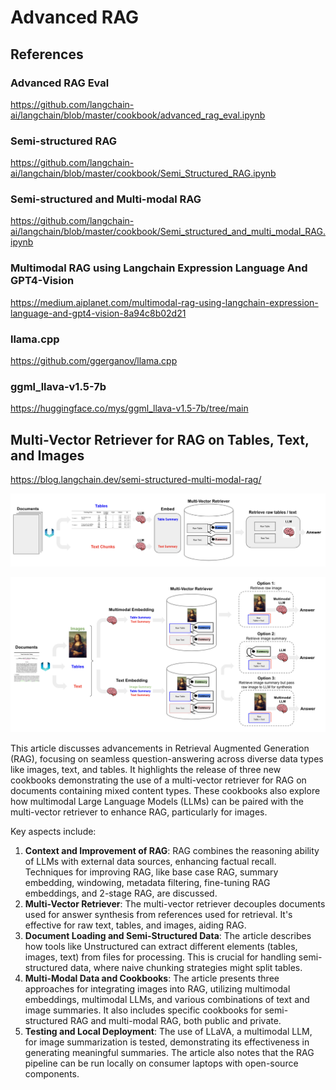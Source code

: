 # Advanced RAG

## References

### Advanced RAG Eval

https://github.com/langchain-ai/langchain/blob/master/cookbook/advanced_rag_eval.ipynb

### Semi-structured RAG

https://github.com/langchain-ai/langchain/blob/master/cookbook/Semi_Structured_RAG.ipynb

### Semi-structured and Multi-modal RAG

https://github.com/langchain-ai/langchain/blob/master/cookbook/Semi_structured_and_multi_modal_RAG.ipynb

### Multimodal RAG using Langchain Expression Language And GPT4-Vision
https://medium.aiplanet.com/multimodal-rag-using-langchain-expression-language-and-gpt4-vision-8a94c8b02d21

### llama.cpp

https://github.com/ggerganov/llama.cpp

### ggml_llava-v1.5-7b

https://huggingface.co/mys/ggml_llava-v1.5-7b/tree/main

## Multi-Vector Retriever for RAG on Tables, Text, and Images

https://blog.langchain.dev/semi-structured-multi-modal-rag/

![Multi-Vector Retriever](multi-vector-retriever.png)

![Multimodel and Multi-Vector Retriever](multimodel-and-multi-vector-retriever.png)

This article discusses advancements in Retrieval Augmented Generation (RAG), focusing on seamless question-answering across diverse data types like images, text, and tables. It highlights the release of three new cookbooks demonstrating the use of a multi-vector retriever for RAG on documents containing mixed content types. These cookbooks also explore how multimodal Large Language Models (LLMs) can be paired with the multi-vector retriever to enhance RAG, particularly for images.

Key aspects include:

1. **Context and Improvement of RAG**: RAG combines the reasoning ability of LLMs with external data sources, enhancing factual recall. Techniques for improving RAG, like base case RAG, summary embedding, windowing, metadata filtering, fine-tuning RAG embeddings, and 2-stage RAG, are discussed.
2. **Multi-Vector Retriever**: The multi-vector retriever decouples documents used for answer synthesis from references used for retrieval. It's effective for raw text, tables, and images, aiding RAG.
3. **Document Loading and Semi-Structured Data**: The article describes how tools like Unstructured can extract different elements (tables, images, text) from files for processing. This is crucial for handling semi-structured data, where naive chunking strategies might split tables.
4. **Multi-Modal Data and Cookbooks**: The article presents three approaches for integrating images into RAG, utilizing multimodal embeddings, multimodal LLMs, and various combinations of text and image summaries. It also includes specific cookbooks for semi-structured RAG and multi-modal RAG, both public and private.
5. **Testing and Local Deployment**: The use of LLaVA, a multimodal LLM, for image summarization is tested, demonstrating its effectiveness in generating meaningful summaries. The article also notes that the RAG pipeline can be run locally on consumer laptops with open-source components.